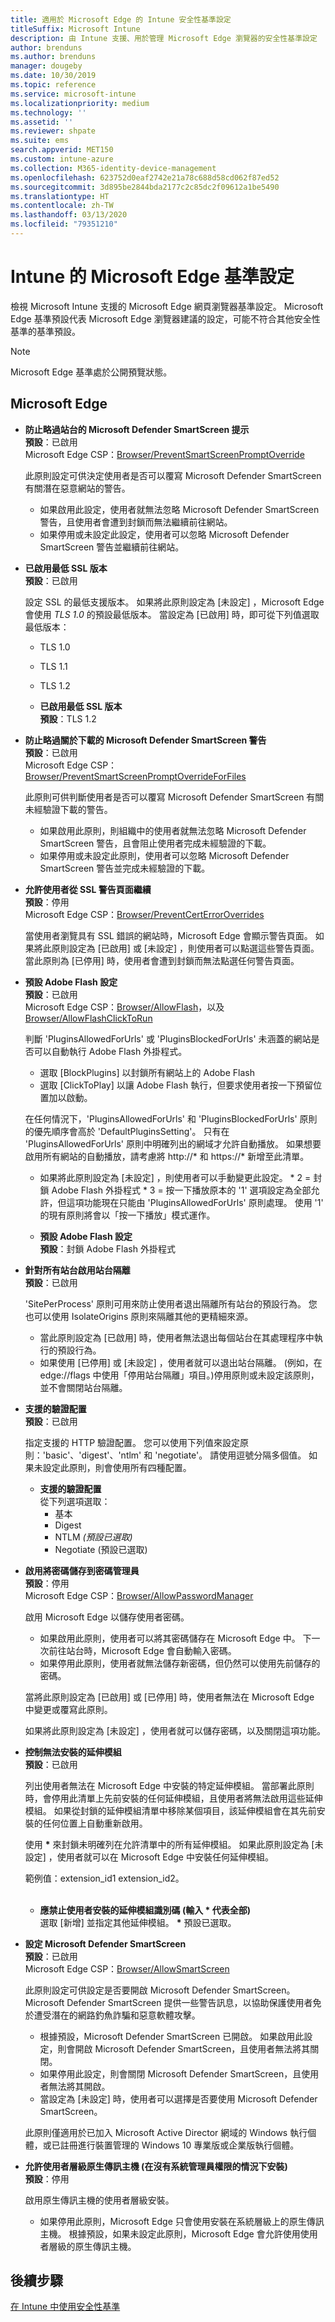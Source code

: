 ```yaml
---
title: 適用於 Microsoft Edge 的 Intune 安全性基準設定
titleSuffix: Microsoft Intune
description: 由 Intune 支援、用於管理 Microsoft Edge 瀏覽器的安全性基準設定
author: brenduns
ms.author: brenduns
manager: dougeby
ms.date: 10/30/2019
ms.topic: reference
ms.service: microsoft-intune
ms.localizationpriority: medium
ms.technology: ''
ms.assetid: ''
ms.reviewer: shpate
ms.suite: ems
search.appverid: MET150
ms.custom: intune-azure
ms.collection: M365-identity-device-management
ms.openlocfilehash: 623752d0eaf2742e21a78c688d58cd062f87ed52
ms.sourcegitcommit: 3d895be2844bda2177c2c85dc2f09612a1be5490
ms.translationtype: HT
ms.contentlocale: zh-TW
ms.lasthandoff: 03/13/2020
ms.locfileid: "79351210"
---
```

# <a name="microsoft-edge-baseline-settings-for-intune"></a>Intune 的 Microsoft Edge 基準設定

檢視 Microsoft Intune 支援的 Microsoft Edge 網頁瀏覽器基準設定。 Microsoft Edge 基準預設代表 Microsoft Edge 瀏覽器建議的設定，可能不符合其他安全性基準的基準預設。

> [!NOTE]
> Microsoft Edge 基準處於公開預覽狀態。 

## <a name="microsoft-edge"></a>Microsoft Edge

- **防止略過站台的 Microsoft Defender SmartScreen 提示**  
  **預設**：已啟用  
  Microsoft Edge CSP：[Browser/PreventSmartScreenPromptOverride](https://docs.microsoft.com/windows/client-management/mdm/policy-csp-browser#browser-preventsmartscreenpromptoverride)

  此原則設定可供決定使用者是否可以覆寫 Microsoft Defender SmartScreen 有關潛在惡意網站的警告。 
  - 如果啟用此設定，使用者就無法忽略 Microsoft Defender SmartScreen 警告，且使用者會遭到封鎖而無法繼續前往網站。 
  - 如果停用或未設定此設定，使用者可以忽略 Microsoft Defender SmartScreen 警告並繼續前往網站。

- **已啟用最低 SSL 版本**  
  **預設**：已啟用  

  設定 SSL 的最低支援版本。 如果將此原則設定為 [未設定]  ，Microsoft Edge 會使用 *TLS 1.0* 的預設最低版本。 當設定為 [已啟用]  時，即可從下列值選取最低版本：

  - TLS 1.0
  - TLS 1.1
  - TLS 1.2

  - **已啟用最低 SSL 版本**  
    **預設**：TLS 1.2

- **防止略過關於下載的 Microsoft Defender SmartScreen 警告**  
  **預設**：已啟用  
  Microsoft Edge CSP：[Browser/PreventSmartScreenPromptOverrideForFiles](https://docs.microsoft.com/windows/client-management/mdm/policy-csp-browser#browser-preventsmartscreenpromptoverrideforfiles)  

  此原則可供判斷使用者是否可以覆寫 Microsoft Defender SmartScreen 有關未經驗證下載的警告。
  - 如果啟用此原則，則組織中的使用者就無法忽略 Microsoft Defender SmartScreen 警告，且會阻止使用者完成未經驗證的下載。
  - 如果停用或未設定此原則，使用者可以忽略 Microsoft Defender SmartScreen 警告並完成未經驗證的下載。

- **允許使用者從 SSL 警告頁面繼續**  
  **預設**：停用  
  Microsoft Edge CSP：[Browser/PreventCertErrorOverrides](https://docs.microsoft.com/windows/client-management/mdm/policy-csp-browser#browser-preventcerterroroverrides)  

  當使用者瀏覽具有 SSL 錯誤的網站時，Microsoft Edge 會顯示警告頁面。 如果將此原則設定為 [已啟用]  或 [未設定]  ，則使用者可以點選這些警告頁面。 當此原則為 [已停用]  時，使用者會遭到封鎖而無法點選任何警告頁面。 

- **預設 Adobe Flash 設定**  
  **預設**：已啟用  
  Microsoft Edge CSP：[Browser/AllowFlash](https://docs.microsoft.com/windows/client-management/mdm/policy-csp-browser#browser-allowflash)，以及 [Browser/AllowFlashClickToRun](https://docs.microsoft.com/windows/client-management/mdm/policy-csp-browser#browser-allowflashclicktorun)  

  判斷 'PluginsAllowedForUrls' 或 'PluginsBlockedForUrls' 未涵蓋的網站是否可以自動執行 Adobe Flash 外掛程式。 

  - 選取 [BlockPlugins] 以封鎖所有網站上的 Adobe Flash
  - 選取 [ClickToPlay] 以讓 Adobe Flash 執行，但要求使用者按一下預留位置加以啟動。
  
   在任何情況下，'PluginsAllowedForUrls' 和 'PluginsBlockedForUrls' 原則的優先順序會高於 'DefaultPluginsSetting'。 只有在 'PluginsAllowedForUrls' 原則中明確列出的網域才允許自動播放。 
   如果想要啟用所有網站的自動播放，請考慮將 http://* 和 https://* 新增至此清單。 
   
   - 如果將此原則設定為 [未設定]  ，則使用者可以手動變更此設定。 * 2 = 封鎖 Adobe Flash 外掛程式 * 3 = 按一下播放原本的 '1' 選項設定為全部允許，但這項功能現在只能由 'PluginsAllowedForUrls' 原則處理。 使用 '1' 的現有原則將會以「按一下播放」模式運作。  
 
  - **預設 Adobe Flash 設定**  
    **預設**：封鎖 Adobe Flash 外掛程式

- **針對所有站台啟用站台隔離**  
  **預設**：已啟用  

  'SitePerProcess' 原則可用來防止使用者退出隔離所有站台的預設行為。 您也可以使用 IsolateOrigins 原則來隔離其他的更精細來源。

  - 當此原則設定為 [已啟用]  時，使用者無法退出每個站台在其處理程序中執行的預設行為。 
  - 如果使用 [已停用]  或 [未設定]  ，使用者就可以退出站台隔離。 (例如，在 edge://flags 中使用「停用站台隔離」項目。)停用原則或未設定該原則，並不會關閉站台隔離。

- **支援的驗證配置**  
  **預設**：已啟用  

  指定支援的 HTTP 驗證配置。 您可以使用下列值來設定原則：'basic'、'digest'、'ntlm' 和 'negotiate'。 請使用逗號分隔多個值。 如果未設定此原則，則會使用所有四種配置。
 
  - **支援的驗證配置**  
    從下列選項選取： 
    - 基本
    - Digest
    - NTLM *(預設已選取)*
    - Negotiate (預設已選取) 

- **啟用將密碼儲存到密碼管理員**  
  **預設**：停用  
  Microsoft Edge CSP：[Browser/AllowPasswordManager](https://docs.microsoft.com/windows/client-management/mdm/policy-csp-browser#browser-allowpasswordmanager)  

  啟用 Microsoft Edge 以儲存使用者密碼。 
  - 如果啟用此原則，使用者可以將其密碼儲存在 Microsoft Edge 中。 下一次前往站台時，Microsoft Edge 會自動輸入密碼。 
  - 如果停用此原則，使用者就無法儲存新密碼，但仍然可以使用先前儲存的密碼。 
  
  當將此原則設定為 [已啟用]  或 [已停用]  時，使用者無法在 Microsoft Edge 中變更或覆寫此原則。 
  
  如果將此原則設定為 [未設定]  ，使用者就可以儲存密碼，以及關閉這項功能。

- **控制無法安裝的延伸模組**  
  **預設**：已啟用  

  列出使用者無法在 Microsoft Edge 中安裝的特定延伸模組。 當部署此原則時，會停用此清單上先前安裝的任何延伸模組，且使用者將無法啟用這些延伸模組。 如果從封鎖的延伸模組清單中移除某個項目，該延伸模組會在其先前安裝的任何位置上自動重新啟用。
  
  使用 **\*** 來封鎖未明確列在允許清單中的所有延伸模組。 如果此原則設定為 [未設定]  ，使用者就可以在 Microsoft Edge 中安裝任何延伸模組。 
  
  範例值：extension_id1 extension_id2。  
  <br>
  - **應禁止使用者安裝的延伸模組識別碼 (輸入 * 代表全部)**  
    選取 [新增]  並指定其他延伸模組。 **\*** 預設已選取。

- **設定 Microsoft Defender SmartScreen**  
  **預設**：已啟用  
  Microsoft Edge CSP：[Browser/AllowSmartScreen](https://docs.microsoft.com/windows/client-management/mdm/policy-csp-browser#browser-allowsmartscreen)  
  
  此原則設定可供設定是否要開啟 Microsoft Defender SmartScreen。 Microsoft Defender SmartScreen 提供一些警告訊息，以協助保護使用者免於遭受潛在的網路釣魚詐騙和惡意軟體攻擊。 
  
  - 根據預設，Microsoft Defender SmartScreen 已開啟。 如果啟用此設定，則會開啟 Microsoft Defender SmartScreen，且使用者無法將其關閉。
  - 如果停用此設定，則會關閉 Microsoft Defender SmartScreen，且使用者無法將其開啟。 
  - 當設定為 [未設定]  時，使用者可以選擇是否要使用 Microsoft Defender SmartScreen。 
  
  此原則僅適用於已加入 Microsoft Active Director 網域的 Windows 執行個體，或已註冊進行裝置管理的 Windows 10 專業版或企業版執行個體。

- **允許使用者層級原生傳訊主機 (在沒有系統管理員權限的情況下安裝)**  
  **預設**：停用  

  啟用原生傳訊主機的使用者層級安裝。 
  - 如果停用此原則，Microsoft Edge 只會使用安裝在系統層級上的原生傳訊主機。 根據預設，如果未設定此原則，Microsoft Edge 會允許使用使用者層級的原生傳訊主機。

## <a name="next-steps"></a>後續步驟

[在 Intune 中使用安全性基準](security-baselines.md)
